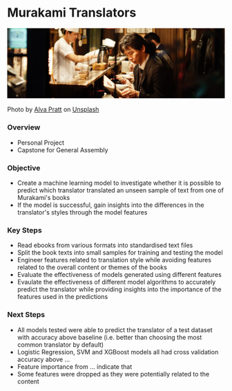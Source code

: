 # Murakami Translators

![Murakami Reader Header](https://github.com/steven-mcdonald/murakami_translators/blob/master/images/alva-pratt-a5ToDH34m0I-unsplash-crop.jpg)

Photo by [Alva Pratt](https://unsplash.com/@alvapratt?utm_source=unsplash&utm_medium=referral&utm_content=creditCopyText) on [Unsplash](https://unsplash.com/s/photos/japanese-reading?utm_source=unsplash&utm_medium=referral&utm_content=creditCopyText)

### Overview

- Personal Project
- Capstone for General Assembly

### Objective

- Create a machine learning model to investigate whether it is possible to predict which translator translated an unseen sample of text from one of Murakami's books
- If the model is successful, gain insights into the differences in the translator's styles through the model features

### Key Steps

- Read ebooks from various formats into standardised text files
- Split the book texts into small samples for training and testing the model
- Engineer features related to translation style while avoiding features related to the overall content or themes of the books
- Evaluate the effectiveness of models generated using different features
- Evaulate the effectiveness of different model algorithms to accurately predict the translator while providing insights into the importance of the features used in the predictions

### Next Steps

- All models tested were able to predict the translator of a test dataset with accuracy above baseline (i.e. better than choosing the most common translator by default)
- Logistic Regression, SVM and XGBoost models all had cross validation accuracy above ...
- Feature importance from ... indicate that
- Some features were dropped as they were potentially related to the content 
